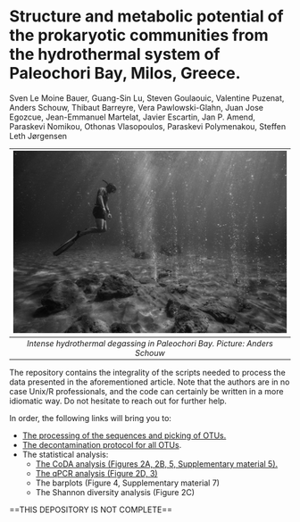 # Structure and metabolic potential of the prokaryotic communities from the hydrothermal system of Paleochori Bay, Milos, Greece.
Sven Le Moine Bauer, Guang-Sin Lu, Steven Goulaouic, Valentine Puzenat, Anders Schouw, Thibaut Barreyre, Vera Pawlowski-Glahn, Juan Jose Egozcue, Jean-Emmanuel Martelat, Javier Escartin, Jan P. Amend, Paraskevi Nomikou, Othonas Vlasopoulos, Paraskevi Polymenakou, Steffen Leth Jørgensen


| ![](Picture_bubles.jpg) | 
|:--:| 
| *Intense hydrothermal degassing in Paleochori Bay. Picture: Anders Schouw* |


The repository contains the integrality of the scripts needed to process the data presented in the aforementioned article. Note that the authors are in no case Unix/R professionals, and the code can certainly be written in a more idiomatic way. Do not hesitate to reach out for further help. 

In order, the following links will bring you to:
- [The processing of the sequences and picking of OTUs.](Pipeline%20explanations.md)
- [The decontamination protocol for all OTUs](Decontamination_pipeline.md).
- The statistical analysis: 
  - [The CoDA analysis (Figures 2A, 2B, 5, Supplementary material 5).](CoDA_analysis.md)
  - [The qPCR analysis (Figure 2D, 3)](qPCR_analysis.md)
  - The barplots (Figure 4, Supplementary material 7)
  - The Shannon diversity analysis (Figure 2C)


==THIS DEPOSITORY IS NOT COMPLETE==
